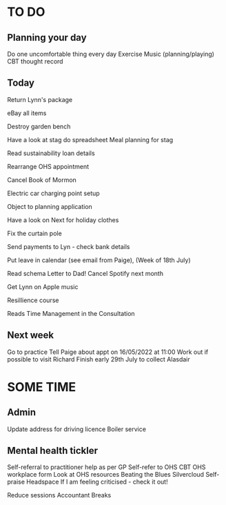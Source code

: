 # TO DO
## Planning your day
Do one uncomfortable thing every day
Exercise
Music (planning/playing)
CBT thought record

## Today
Return Lynn's package

eBay all items

Destroy garden bench

Have a look at stag do spreadsheet
Meal planning for stag

Read sustainability loan details

Rearrange OHS appointment

Cancel Book of Mormon

Electric car charging point setup

Object to planning application

Have a look on Next for holiday clothes

Fix the curtain pole

Send payments to Lyn - check bank details

Put leave in calendar (see email from Paige), (Week of 18th July)

Read schema
Letter to Dad!
Cancel Spotify next month

Get Lynn on Apple music

Resillience course

Reads Time Management in the Consultation

## Next week
Go to practice
Tell Paige about appt on 16/05/2022 at 11:00
Work out if possible to visit Richard
Finish early 29th July to collect Alasdair

# SOME  TIME
## Admin
Update address for driving licence
Boiler service

## Mental health tickler
Self-referral to practitioner help as per GP
Self-refer to OHS CBT
OHS workplace form
Look at OHS resources
Beating the Blues
Silvercloud
Self-praise
Headspace
If I am feeling criticised - check it out!







Reduce sessions
Accountant
Breaks


